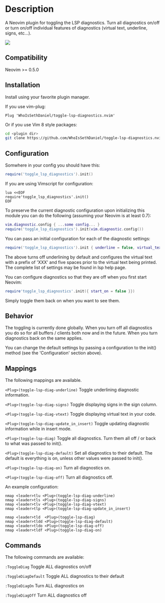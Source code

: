# Description

A Neovim plugin for toggling the LSP diagnostics. Turn all diagnostics on/off or turn on/off
individual features of diagnostics (virtual text, underline, signs, etc...).

<img src="https://github.com/WhoIsSethDaniel/public-assets/blob/main/toggle-diag-on-off-2.gif">

## Compatibility

Neovim >= 0.5.0

## Installation

Install using your favorite plugin manager.

If you use vim-plug:

```vim
Plug 'WhoIsSethDaniel/toggle-lsp-diagnostics.nvim'
```

Or if you use Vim 8 style packages:

```bash
cd <plugin dir>
git clone https://github.com/WhoIsSethDaniel/toggle-lsp-diagnostics.nvim
```

## Configuration

Somwhere in your config you should have this:

```lua
require('toggle_lsp_diagnostics').init()
```

If you are using Vimscript for configuration:

```vim
lua <<EOF
require'toggle_lsp_diagnostics'.init()
EOF
```

To preserve the current diagnostic configuration upon initializing this module you can do the following (assuming your
Neovim is at least 0.7):

```lua
vim.diagnostic.config { ...some config... }
require('toggle_lsp_diagnostics').init(vim.diagnostic.config())
```

You can pass an initial configuration for each of the diagnostic settings:

```lua
require('toggle_lsp_diagnostics').init { underline = false, virtual_text = { prefix = 'XXX', spacing = 5 } }
```

The above turns off underlining by default and configures the virtual text with a prefix of 'XXX' and five
spaces prior to the virtual text being printed. The complete list of settings may be found in lsp help
page.

You can configure diagnostics so that they are off when you first start Neovim:

```lua
require'toggle_lsp_diagnostics'.init({ start_on = false }})
```

Simply toggle them back on when you want to see them.

## Behavior

The toggling is currently done globally. When you turn off all diagnostics you do so for
all buffers / clients both now and in the future. When you turn diagnostics back on the
same applies.

You can change the default settings by passing a configuration to the init() method (see the
'Configuration' section above).

## Mappings

The following mappings are available.

`<Plug>(toggle-lsp-diag-underline)`
Toggle underlining diagnostic information.

`<Plug>(toggle-lsp-diag-signs)`
Toggle displaying signs in the sign column.

`<Plug>(toggle-lsp-diag-vtext)`
Toggle displaying virtual text in your code.

`<Plug>(toggle-lsp-diag-update_in_insert)`
Toggle updating diagnostic information while in insert mode.

`<Plug>(toggle-lsp-diag)`
Toggle all diagnostics. Turn them all off / or back to what was passed to init().

`<Plug>(toggle-lsp-diag-default)`
Set all diagnostics to their default. The default is everything is on, unless other values were
passed to init().

`<Plug>(toggle-lsp-diag-on)`
Turn all diagnostics on.

`<Plug>(toggle-lsp-diag-off)`
Turn all diagnostics off.

An example configuration:

```vim
nmap <leader>tlu <Plug>(toggle-lsp-diag-underline)
nmap <leader>tls <Plug>(toggle-lsp-diag-signs)
nmap <leader>tlv <Plug>(toggle-lsp-diag-vtext)
nmap <leader>tlp <Plug>(toggle-lsp-diag-update_in_insert)

nmap <leader>tld  <Plug>(toggle-lsp-diag)
nmap <leader>tldd <Plug>(toggle-lsp-diag-default)
nmap <leader>tldo <Plug>(toggle-lsp-diag-off)
nmap <leader>tldf <Plug>(toggle-lsp-diag-on)
```

## Commands

The following commands are available:

`:ToggleDiag`
Toggle ALL diagnostics on/off

`:ToggleDiagDefault`
Toggle ALL diagnostics to their default

`:ToggleDiagOn`
Turn ALL diagnostics on

`:ToggleDiagOff`
Turn ALL diagnostics off
